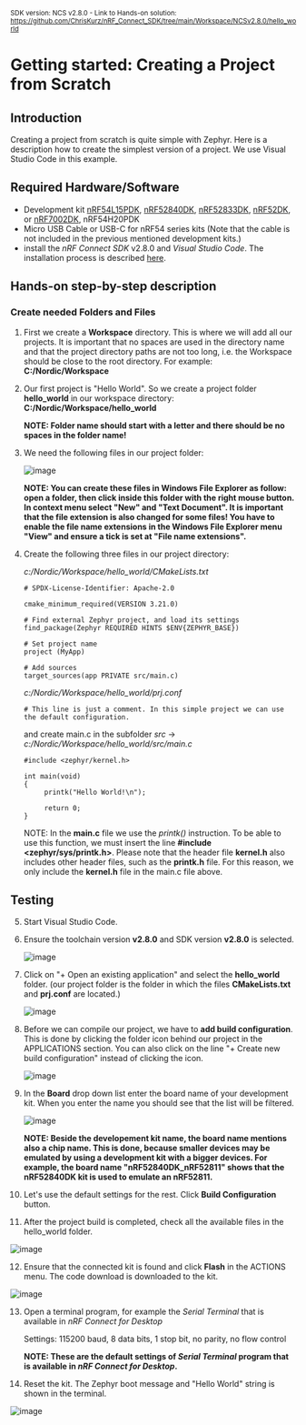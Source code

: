 <sup>SDK version: NCS v2.8.0  -  Link to Hands-on solution: https://github.com/ChrisKurz/nRF_Connect_SDK/tree/main/Workspace/NCSv2.8.0/hello_world</sup>

# Getting started: Creating a Project from Scratch

## Introduction

Creating a project from scratch is quite simple with Zephyr. Here is a description how to create the simplest version of a project. We use Visual Studio Code in this example.

## Required Hardware/Software
- Development kit [nRF54L15PDK](https://www.nordicsemi.com/Products/Development-hardware/nRF54L15-DK), [nRF52840DK](https://www.nordicsemi.com/Products/Development-hardware/nRF52840-DK), [nRF52833DK](https://www.nordicsemi.com/Products/Development-hardware/nRF52833-DK), [nRF52DK](https://www.nordicsemi.com/Products/Development-hardware/nrf52-dk), or [nRF7002DK](https://www.nordicsemi.com/Products/Development-hardware/nRF7002-DK), nRF54H20PDK 
- Micro USB Cable or USB-C for nRF54 series kits (Note that the cable is not included in the previous mentioned development kits.)
- install the _nRF Connect SDK_ v2.8.0 and _Visual Studio Code_. The installation process is described [here](https://academy.nordicsemi.com/courses/nrf-connect-sdk-fundamentals/lessons/lesson-1-nrf-connect-sdk-introduction/topic/exercise-1-1/).

## Hands-on step-by-step description 

### Create needed Folders and Files

1) First we create a __Workspace__ directory. This is where we will add all our projects. It is important that no spaces are used in the directory name and that the project directory paths are not too long, i.e. the Workspace should be close to the root directory. For example:   __C:/Nordic/Workspace__

2) Our first project is "Hello World". So we create a project folder __hello_world__ in our workspace directory:    __C:/Nordic/Workspace/hello_world__

    __NOTE: Folder name should start with a letter and there should be no spaces in the folder name!__

3) We need the following files in our project folder:

   ![image](images/01_ProjectFolder.jpg)

   __NOTE: You can create these files in Windows File Explorer as follow: open a folder, then click inside this folder with the right mouse button. In context menu select "New" and "Text Document". It is important that the file extension is also changed for some files! You have to enable the file name extensions in the Windows File Explorer menu "View" and ensure a tick is set at "File name extensions".__

4) Create the following three files in our project directory:

    _c:/Nordic/Workspace/hello_world/CMakeLists.txt_
    
       # SPDX-License-Identifier: Apache-2.0

       cmake_minimum_required(VERSION 3.21.0)

       # Find external Zephyr project, and load its settings
       find_package(Zephyr REQUIRED HINTS $ENV{ZEPHYR_BASE})

       # Set project name
       project (MyApp)

       # Add sources
       target_sources(app PRIVATE src/main.c)             

    _c:/Nordic/Workspace/hello_world/prj.conf_
    
       # This line is just a comment. In this simple project we can use the default configuration. 
       
    and create main.c in the subfolder _src_ ->
         _c:/Nordic/Workspace/hello_world/src/main.c_
    
       #include <zephyr/kernel.h>

       int main(void)
       {
            printk("Hello World!\n");

            return 0;
       }

   NOTE: In the __main.c__ file we use the _printk()_ instruction. To be able to use this function, we must insert the line __#include <zephyr/sys/printk.h>__. Please note that the header file __kernel.h__ also includes other header files, such as the __printk.h__ file. For this reason, we only include the __kernel.h__ file in the main.c file above.

## Testing

5) Start Visual Studio Code.

6) Ensure the toolchain version __v2.8.0__ and SDK version __v2.8.0__ is selected.

   ![image](images/01_SelectSDKversion-NCSv2.8.0.jpg)   

7) Click on "+ Open an existing application" and select the __hello_world__ folder. (our project folder is the folder in which the files __CMakeLists.txt__ and __prj.conf__ are located.)

   ![image](images/01_AddApplicationToWorkspace-NCSv2.6.0.jpg)

8) Before we can compile our project, we have to __add build configuration__. This is done by clicking the folder icon behind our project in the APPLICATIONS section. You can also click on the line "+ Create new build configuration" instead of clicking the icon.

   ![image](images/01_GenerateConfiguration-NCSv2.6.0.jpg)

9) In the __Board__ drop down list enter the board name of your development kit. When you enter the name you should see that the list will be filtered. 

   ![image](images/01_BuildConfiguration-NCSv2.6.0.jpg)

   __NOTE: Beside the developement kit name, the board name mentions also a chip name. This is done, because smaller devices may be emulated by using a development kit with a bigger devices. For example, the board name "nRF52840DK_nRF52811" shows that the nRF52840DK kit is used to emulate an nRF52811.__

10) Let's use the default settings for the rest. Click __Build Configuration__ button.

11) After the project build is completed, check all the available files in the hello_world folder.

   ![image](images/01_GeneratedFiles-NCSv2.5.2.jpg)

12) Ensure that the connected kit is found and click __Flash__ in the ACTIONS menu. The code download is downloaded to the kit. 

   ![image](images/01_Flash-2.jpg)

13) Open a terminal program, for example the _Serial Terminal_ that is available in _nRF Connect for Desktop_
 
    Settings: 115200 baud, 8 data bits, 1 stop bit, no parity, no flow control
    
    __NOTE: These are the default settings of _Serial Terminal_ program that is available in _nRF Connect for Desktop_.__

15) Reset the kit. The Zephyr boot message and "Hello World" string is shown in the terminal. 

   ![image](images/01_NrfTerminal-NCSv2.6.0.jpg)

